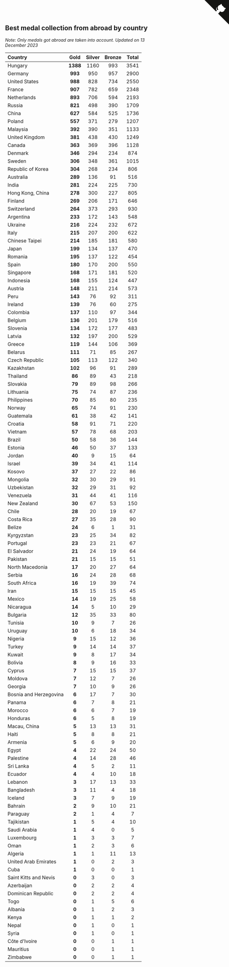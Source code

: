 ## Best medal collection from abroad by country

*Note: Only medals got abroad are taken into account.*
*Updated on 13 December 2023*

| Country | Gold | Silver | Bronze | Total |
| :--- | :--: | :--: | :--: | :--: |
| Hungary | **1388** | 1160 | 993 | 3541 |
| Germany | **993** | 950 | 957 | 2900 |
| United States | **988** | 828 | 734 | 2550 |
| France | **907** | 782 | 659 | 2348 |
| Netherlands | **893** | 706 | 594 | 2193 |
| Russia | **821** | 498 | 390 | 1709 |
| China | **627** | 584 | 525 | 1736 |
| Poland | **557** | 371 | 279 | 1207 |
| Malaysia | **392** | 390 | 351 | 1133 |
| United Kingdom | **381** | 438 | 430 | 1249 |
| Canada | **363** | 369 | 396 | 1128 |
| Denmark | **346** | 294 | 234 | 874 |
| Sweden | **306** | 348 | 361 | 1015 |
| Republic of Korea | **304** | 268 | 234 | 806 |
| Australia | **289** | 136 | 91 | 516 |
| India | **281** | 224 | 225 | 730 |
| Hong Kong, China | **278** | 300 | 227 | 805 |
| Finland | **269** | 206 | 171 | 646 |
| Switzerland | **264** | 373 | 293 | 930 |
| Argentina | **233** | 172 | 143 | 548 |
| Ukraine | **216** | 224 | 232 | 672 |
| Italy | **215** | 207 | 200 | 622 |
| Chinese Taipei | **214** | 185 | 181 | 580 |
| Japan | **199** | 134 | 137 | 470 |
| Romania | **195** | 137 | 122 | 454 |
| Spain | **180** | 170 | 200 | 550 |
| Singapore | **168** | 171 | 181 | 520 |
| Indonesia | **168** | 155 | 124 | 447 |
| Austria | **148** | 211 | 214 | 573 |
| Peru | **143** | 76 | 92 | 311 |
| Ireland | **139** | 76 | 60 | 275 |
| Colombia | **137** | 110 | 97 | 344 |
| Belgium | **136** | 201 | 179 | 516 |
| Slovenia | **134** | 172 | 177 | 483 |
| Latvia | **132** | 197 | 200 | 529 |
| Greece | **119** | 144 | 106 | 369 |
| Belarus | **111** | 71 | 85 | 267 |
| Czech Republic | **105** | 113 | 122 | 340 |
| Kazakhstan | **102** | 96 | 91 | 289 |
| Thailand | **86** | 89 | 43 | 218 |
| Slovakia | **79** | 89 | 98 | 266 |
| Lithuania | **75** | 74 | 87 | 236 |
| Philippines | **70** | 85 | 80 | 235 |
| Norway | **65** | 74 | 91 | 230 |
| Guatemala | **61** | 38 | 42 | 141 |
| Croatia | **58** | 91 | 71 | 220 |
| Vietnam | **57** | 78 | 68 | 203 |
| Brazil | **50** | 58 | 36 | 144 |
| Estonia | **46** | 50 | 37 | 133 |
| Jordan | **40** | 9 | 15 | 64 |
| Israel | **39** | 34 | 41 | 114 |
| Kosovo | **37** | 27 | 22 | 86 |
| Mongolia | **32** | 30 | 29 | 91 |
| Uzbekistan | **32** | 29 | 31 | 92 |
| Venezuela | **31** | 44 | 41 | 116 |
| New Zealand | **30** | 67 | 53 | 150 |
| Chile | **28** | 20 | 19 | 67 |
| Costa Rica | **27** | 35 | 28 | 90 |
| Belize | **24** | 6 | 1 | 31 |
| Kyrgyzstan | **23** | 25 | 34 | 82 |
| Portugal | **23** | 23 | 21 | 67 |
| El Salvador | **21** | 24 | 19 | 64 |
| Pakistan | **21** | 15 | 15 | 51 |
| North Macedonia | **17** | 20 | 27 | 64 |
| Serbia | **16** | 24 | 28 | 68 |
| South Africa | **16** | 19 | 39 | 74 |
| Iran | **15** | 15 | 15 | 45 |
| Mexico | **14** | 19 | 25 | 58 |
| Nicaragua | **14** | 5 | 10 | 29 |
| Bulgaria | **12** | 35 | 33 | 80 |
| Tunisia | **10** | 9 | 7 | 26 |
| Uruguay | **10** | 6 | 18 | 34 |
| Nigeria | **9** | 15 | 12 | 36 |
| Turkey | **9** | 14 | 14 | 37 |
| Kuwait | **9** | 8 | 17 | 34 |
| Bolivia | **8** | 9 | 16 | 33 |
| Cyprus | **7** | 15 | 15 | 37 |
| Moldova | **7** | 12 | 7 | 26 |
| Georgia | **7** | 10 | 9 | 26 |
| Bosnia and Herzegovina | **6** | 17 | 7 | 30 |
| Panama | **6** | 7 | 8 | 21 |
| Morocco | **6** | 6 | 7 | 19 |
| Honduras | **6** | 5 | 8 | 19 |
| Macau, China | **5** | 13 | 13 | 31 |
| Haiti | **5** | 8 | 8 | 21 |
| Armenia | **5** | 6 | 9 | 20 |
| Egypt | **4** | 22 | 24 | 50 |
| Palestine | **4** | 14 | 28 | 46 |
| Sri Lanka | **4** | 5 | 2 | 11 |
| Ecuador | **4** | 4 | 10 | 18 |
| Lebanon | **3** | 17 | 13 | 33 |
| Bangladesh | **3** | 11 | 4 | 18 |
| Iceland | **3** | 7 | 9 | 19 |
| Bahrain | **2** | 9 | 10 | 21 |
| Paraguay | **2** | 1 | 4 | 7 |
| Tajikistan | **1** | 5 | 4 | 10 |
| Saudi Arabia | **1** | 4 | 0 | 5 |
| Luxembourg | **1** | 3 | 3 | 7 |
| Oman | **1** | 2 | 3 | 6 |
| Algeria | **1** | 1 | 11 | 13 |
| United Arab Emirates | **1** | 0 | 2 | 3 |
| Cuba | **1** | 0 | 0 | 1 |
| Saint Kitts and Nevis | **0** | 3 | 0 | 3 |
| Azerbaijan | **0** | 2 | 2 | 4 |
| Dominican Republic | **0** | 2 | 2 | 4 |
| Togo | **0** | 1 | 5 | 6 |
| Albania | **0** | 1 | 2 | 3 |
| Kenya | **0** | 1 | 1 | 2 |
| Nepal | **0** | 1 | 0 | 1 |
| Syria | **0** | 1 | 0 | 1 |
| Côte d'Ivoire | **0** | 0 | 1 | 1 |
| Mauritius | **0** | 0 | 1 | 1 |
| Zimbabwe | **0** | 0 | 1 | 1 |


<a href="https://github.com/jonatanklosko/wca_statistics" class="github-corner" aria-label="View source on Github"><svg width="80" height="80" viewBox="0 0 250 250" style="fill:#151513; color:#fff; position: absolute; top: 0; border: 0; right: 0;" aria-hidden="true"><path d="M0,0 L115,115 L130,115 L142,142 L250,250 L250,0 Z"></path><path d="M128.3,109.0 C113.8,99.7 119.0,89.6 119.0,89.6 C122.0,82.7 120.5,78.6 120.5,78.6 C119.2,72.0 123.4,76.3 123.4,76.3 C127.3,80.9 125.5,87.3 125.5,87.3 C122.9,97.6 130.6,101.9 134.4,103.2" fill="currentColor" style="transform-origin: 130px 106px;" class="octo-arm"></path><path d="M115.0,115.0 C114.9,115.1 118.7,116.5 119.8,115.4 L133.7,101.6 C136.9,99.2 139.9,98.4 142.2,98.6 C133.8,88.0 127.5,74.4 143.8,58.0 C148.5,53.4 154.0,51.2 159.7,51.0 C160.3,49.4 163.2,43.6 171.4,40.1 C171.4,40.1 176.1,42.5 178.8,56.2 C183.1,58.6 187.2,61.8 190.9,65.4 C194.5,69.0 197.7,73.2 200.1,77.6 C213.8,80.2 216.3,84.9 216.3,84.9 C212.7,93.1 206.9,96.0 205.4,96.6 C205.1,102.4 203.0,107.8 198.3,112.5 C181.9,128.9 168.3,122.5 157.7,114.1 C157.9,116.9 156.7,120.9 152.7,124.9 L141.0,136.5 C139.8,137.7 141.6,141.9 141.8,141.8 Z" fill="currentColor" class="octo-body"></path></svg></a><style>.github-corner:hover .octo-arm{animation:octocat-wave 560ms ease-in-out}@keyframes octocat-wave{0%,100%{transform:rotate(0)}20%,60%{transform:rotate(-25deg)}40%,80%{transform:rotate(10deg)}}@media (max-width:500px){.github-corner:hover .octo-arm{animation:none}.github-corner .octo-arm{animation:octocat-wave 560ms ease-in-out}}</style>
